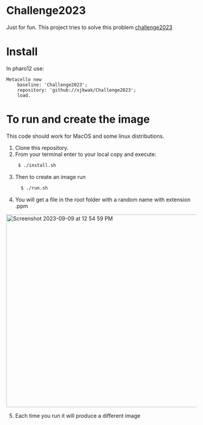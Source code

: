 # Challenge2023
Just for fun.
This project tries to solve this problem [challenge2023](https://gist.github.com/victor-soliz-coderoad-com/ce3bc411f5873fa9b46956826ae13826)

# Install
In pharo12 use: 
```st
Metacello new
    baseline: 'Challenge2023';
    repository: 'github://xjkwak/Challenge2023';
    load.
```

# To run and create the image

This code should work for MacOS and some linux distributions.

1. Clone this repository.
2. From your terminal enter to your local copy and execute:
   ```sh
    $ ./install.sh
   ```
3. Then to create an image run
   ```sh
     $ ./run.sh
   ```
4. You will get a file in the root folder with a random name with extension .ppm
<img width="510" alt="Screenshot 2023-09-09 at 12 54 59 PM" src="https://github.com/xjkwak/Challenge2023/assets/788608/953e76be-bc94-4442-9fb1-0766d3f09ad3">

5. Each time you run it will produce a different image

